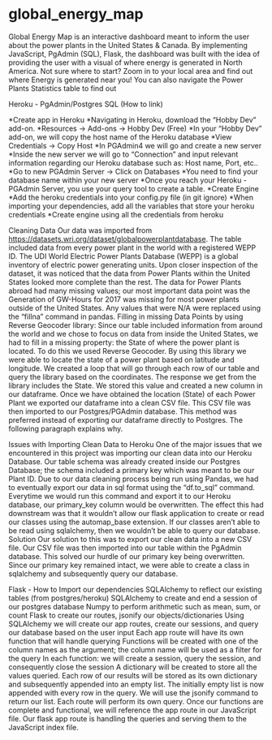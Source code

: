 # global_energy_map

Global Energy Map is an interactive dashboard meant to inform the user about the power plants in the United States & Canada. By implementing JavaScript, PgAdmin (SQL), Flask, the dashboard was built with the idea of providing the user with a visual of where energy is generated in North America. Not sure where to start? Zoom in to your local area and find out where Energy is generated near you! You can also navigate the Power Plants Statistics table to find out 


Heroku - PgAdmin/Postgres SQL (How to link)

*Create app in Heroku
*Navigating in Heroku, download the “Hobby Dev” add-on.
*Resources -> Add-ons -> Hobby Dev (Free)
*In your “Hobby Dev” add-on, we will copy the host name of the Heroku database
*View Credentials -> Copy Host
*In PGAdmin4 we will go and create a new server
*Inside the new server we will go to “Connection” and input relevant information regarding our Heroku database such as: Host name, Port, etc..
*Go to new PGAdmin Server -> Click on Databases
*You need to find your database name within your new server
*Once you reach your Heroku - PGAdmin Server, you use your query tool to create a table.
*Create Engine
*Add the heroku credentials into your config.py file (in git ignore)
*When importing your dependencies, add all the variables that store your heroku credentials
*Create engine using all the credentials from heroku


Cleaning Data
Our data was imported from https://datasets.wri.org/dataset/globalpowerplantdatabase. The table included data from every power plant in the world with a registered WEPP ID. The UDI World Electric Power Plants Database (WEPP) is a global inventory of electric power generating units. Upon closer inspection of the dataset, it was noticed that the data from Power Plants within the United States looked more complete than the rest. The data for Power Plants abroad had many missing values; our most important data point was the Generation of GW-Hours for 2017 was missing for most power plants outside of the United States. Any values that were N/A were replaced using the “fillna” command in pandas.
Filling in missing Data Points by using Reverse Geocoder library:
Since our table included information from around the world and we chose to focus on data from inside the United States, we had to fill in a missing property: the State of where the power plant is located. To do this we used Reverse Geocoder. By using this library we were able to locate the state of a power plant based on latitude and longitude. We created a loop that will go through each row of our table and query the library based on the coordinates. The response we get from the library includes the State. We stored this value and created a new column in our dataframe. 
Once we have obtained the location (State) of each Power Plant we exported our dataframe into a clean CSV file. This CSV file was then imported to our Postgres/PGAdmin database. This method was preferred instead of exporting our dataframe directly to Postgres. The following paragraph explains why.


Issues with Importing Clean Data to Heroku 
One of the major issues that we encountered in this project was importing our clean data into our Heroku Database. Our table schema was already created inside our Postgres Database; the schema included a primary key which was meant to be our Plant ID. Due to our data cleaning process being run using Pandas, we had to eventually export our data in sql format using the “df.to_sql” command. Everytime we would run this command and export it to our Heroku database, our primary_key column would be overwritten. The effect this had downstream was that it wouldn’t allow our flask application to create or read our classes using the automap_base extension. If our classes aren’t able to be read using sqlalchemy, then we wouldn’t be able to query our database. 
Solution
Our solution to this was to export our clean data into a new CSV file. Our CSV file was then imported into our table within the PgAdmin database. This solved our hurdle of our primary key being overwritten. Since our primary key remained intact, we were able to create a class in sqlalchemy and subsequently query our database. 


Flask - How to
Import our dependencies
SQLAlchemy to reflect our existing tables (from postgres/heroku)
SQLAlchemy to create and end a session of our postgres database
Numpy to perform arithmetic such as mean, sum, or count 
Flask to create our routes, jsonify our objects/dictionaries
Using SQLAlchemy we will create our app routes, create our sessions, and query our database based on the user input
Each app route will have its own function that will handle querying
Functions will be created with one of the column names as the argument; the column name will be used as a filter for the query
In each function: we will create a session, query the session, and consequently close the session
A dictionary will be created to store all the values queried.
Each row of our results will be stored as its own dictionary and subsequently appended into an empty list.
The initially empty list is now appended with every row in the query. We will use the jsonify command to return our list.
Each route will perform its own query. Once our functions are complete and functional, we will reference the app route in our JavaScript file. Our flask app route is handling the queries and serving them to the JavaScript index file.
